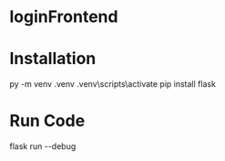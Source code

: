 # loginFrontend

# Installation

py -m venv .venv
.venv\scripts\activate
pip install flask

# Run Code
flask run --debug